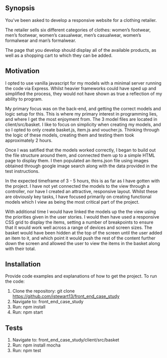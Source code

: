 ## Synopsis

You’ve been asked to develop a responsive website for a clothing retailer.

The retailer sells six different categories of clothes: women’s footwear, men’s
footwear, women’s casualwear, men’s casualwear, women’s formalwear and
man’s formalwear.

The page that you develop should display all of the available products, as well
as a shopping cart to which they can be added.

## Motivation
I opted to use vanilla javascript for my models with a minimal server running the code via Express. Whilst heavier frameworks could have sped up and simplified the process, they would not have shown as true a reflection of my ability to program.

My primary focus was on the back-end, and getting the correct models and logic setup for this. This is where my primary interest in programming lies, and where I get the most enjoyment from. The 3 model files are located in client/src/basket. I like to focus on simplicity when creating my models, and so I opted to only create basket.js, item.js and voucher.js. Thinking through the logic of these models, creating them and testing them took approximately 2 hours.

Once I was satified that the models worked correctly, I began to build out the file structure around them, and connected them up to a simple HTML page to display them. I then populated an items.json file using images obtained through google image search along with the data provided in the test instructions.

In the expected timeframe of 3 - 5 hours, this is as far as I have gotten with the project. I have not yet connected the models to the view through a controller, nor have I created an attractive, responsive layout. Whilst these are obviously key tasks, I have focused primarily on creating functional models which I view as being the most critical part of the project.

With additional time I would have linked the models up the the view using the priorities given in the user stories. I would then have used a responsive CSS grid to display the items, setting a number of breakpoints to ensure that it would work well across a range of devices and screen sizes. The basket would have been hidden at the top of the screen until the user added an item to it, and which point it would push the rest of the content further down the screen and allowed the user to view the items in the basket along with their total.

## Installation

Provide code examples and explanations of how to get the project.
To run the code:
1) Clone the repository: git clone https://github.com/istewart13/front_end_case_study<br>
2) Navigate to: front_end_case_study<br>
3) Run: npm install<br>
4) Run: npm start

## Tests

1) Navigate to: front_end_case_study/client/src/basket
2) Run: npm install mocha
3) Run: npm test
